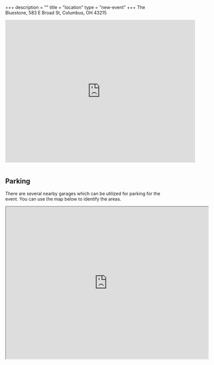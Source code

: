 +++
description = ""
title = "location"
type = "new-event"
+++
The Bluestone, 583 E Broad St, Columbus, OH 43215

<iframe src="https://www.google.com/maps/embed?pb=!1m18!1m12!1m3!1d3058.007094411241!2d-82.98715568427934!3d39.96359409099643!2m3!1f0!2f0!3f0!3m2!1i1024!2i768!4f13.1!3m3!1m2!1s0x883888cfd482e179%3A0xd635a7ac93f4660!2sThe+Bluestone!5e0!3m2!1sen!2sus!4v1494476147345" width="600" height="450" frameborder="0" style="border:0" allowfullscreen></iframe>
<!-- {{< event_map >}} -->
<br/>
<br/>
<h2>Parking</h2>
<p>There are several nearby garages which can be utilized for parking for the event. You can use the map below to identify the areas.</p>

<iframe src="https://www.google.com/maps/d/embed?mid=1e5SdszBYttBYzKl6J4dTp2EaXt0&hl=en" width="640" height="480"></iframe>